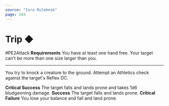 ```yaml
---
source: "Core Rulebook"
page: 243
---
```

# Trip ◆
#PE2Attack 
**Requirements** You have at least one hand free. Your target can't be more than one size larger than you.

----
You try to knock a creature to the ground. Attempt an Athletics check against the target's Reflex DC.

**Critical Success** The target falls and lands prone and takes 1d6 bludgeoning damage.
**Success** The target falls and lands prone.
**Critical Failure** You lose your balance and fall and land prone.